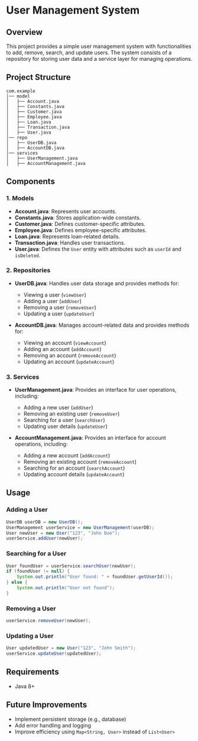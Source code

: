 # User Management System

## Overview
This project provides a simple user management system with functionalities to add, remove, search, and update users. The system consists of a repository for storing user data and a service layer for managing operations.

## Project Structure
```
com.example
│── model
│   ├── Account.java
│   ├── Constants.java
│   ├── Customer.java
│   ├── Employee.java
│   ├── Loan.java
│   ├── Transaction.java
│   ├── User.java
│── repo
│   ├── UserDB.java
│   ├── AccountDB.java
│── services
│   ├── UserManagement.java
│   ├── AccountManagement.java
```

## Components

### 1. Models
- **Account.java**: Represents user accounts.
- **Constants.java**: Stores application-wide constants.
- **Customer.java**: Defines customer-specific attributes.
- **Employee.java**: Defines employee-specific attributes.
- **Loan.java**: Represents loan-related details.
- **Transaction.java**: Handles user transactions.
- **User.java**: Defines the `User` entity with attributes such as `userId` and `isDeleted`.

### 2. Repositories
- **UserDB.java**: Handles user data storage and provides methods for:
  - Viewing a user (`viewUser`)
  - Adding a user (`addUser`)
  - Removing a user (`removeUser`)
  - Updating a user (`updateUser`)

- **AccountDB.java**: Manages account-related data and provides methods for:
  - Viewing an account (`viewAccount`)
  - Adding an account (`addAccount`)
  - Removing an account (`removeAccount`)
  - Updating an account (`updateAccount`)

### 3. Services
- **UserManagement.java**: Provides an interface for user operations, including:
  - Adding a new user (`addUser`)
  - Removing an existing user (`removeUser`)
  - Searching for a user (`searchUser`)
  - Updating user details (`updateUser`)

- **AccountManagement.java**: Provides an interface for account operations, including:
  - Adding a new account (`addAccount`)
  - Removing an existing account (`removeAccount`)
  - Searching for an account (`searchAccount`)
  - Updating account details (`updateAccount`)

## Usage

### Adding a User
```java
UserDB userDB = new UserDB();
UserManagement userService = new UserManagement(userDB);
User newUser = new User("123", "John Doe");
userService.addUser(newUser);
```

### Searching for a User
```java
User foundUser = userService.searchUser(newUser);
if (foundUser != null) {
    System.out.println("User found: " + foundUser.getUserId());
} else {
    System.out.println("User not found");
}
```

### Removing a User
```java
userService.removeUser(newUser);
```

### Updating a User
```java
User updatedUser = new User("123", "John Smith");
userService.updateUser(updatedUser);
```

## Requirements
- Java 8+

## Future Improvements
- Implement persistent storage (e.g., database)
- Add error handling and logging
- Improve efficiency using `Map<String, User>` instead of `List<User>`

